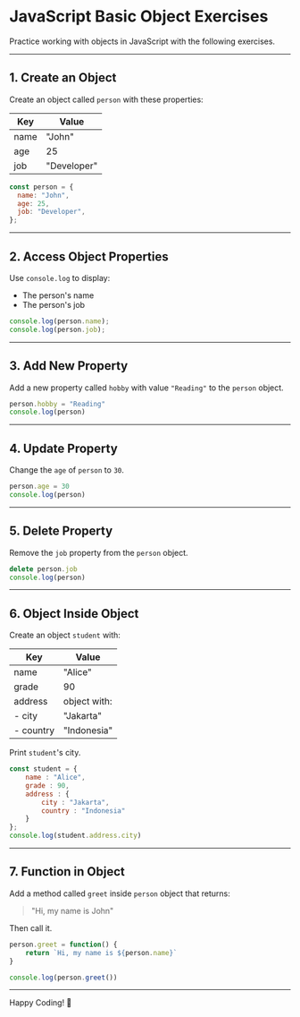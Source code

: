 # JavaScript Basic Object Exercises

Practice working with objects in JavaScript with the following exercises.

---

## 1. Create an Object

Create an object called `person` with these properties:

| Key  | Value       |
| ---- | ----------- |
| name | "John"      |
| age  | 25          |
| job  | "Developer" |

```javascript
const person = {
  name: "John",
  age: 25,
  job: "Developer",
};
```

---

## 2. Access Object Properties

Use `console.log` to display:

- The person's name
- The person's job

```javascript
console.log(person.name);
console.log(person.job);
```

---

## 3. Add New Property

Add a new property called `hobby` with value `"Reading"` to the `person` object.

```javascript
person.hobby = "Reading"
console.log(person)
```

---

## 4. Update Property

Change the `age` of `person` to `30`.

```javascript
person.age = 30
console.log(person)
```

---

## 5. Delete Property

Remove the `job` property from the `person` object.

```javascript
delete person.job
console.log(person)
```

---

## 6. Object Inside Object

Create an object `student` with:

| Key       | Value        |
| --------- | ------------ |
| name      | "Alice"      |
| grade     | 90           |
| address   | object with: |
| - city    | "Jakarta"    |
| - country | "Indonesia"  |

Print `student`'s city.

```javascript
const student = {
    name : "Alice",
    grade : 90,
    address : {
        city : "Jakarta",
        country : "Indonesia"
    }
};
console.log(student.address.city)
```

---

## 7. Function in Object

Add a method called `greet` inside `person` object that returns:

> "Hi, my name is John"

Then call it.

```javascript
person.greet = function() {
    return `Hi, my name is ${person.name}`
}

console.log(person.greet())
```

---

Happy Coding! 🚀
